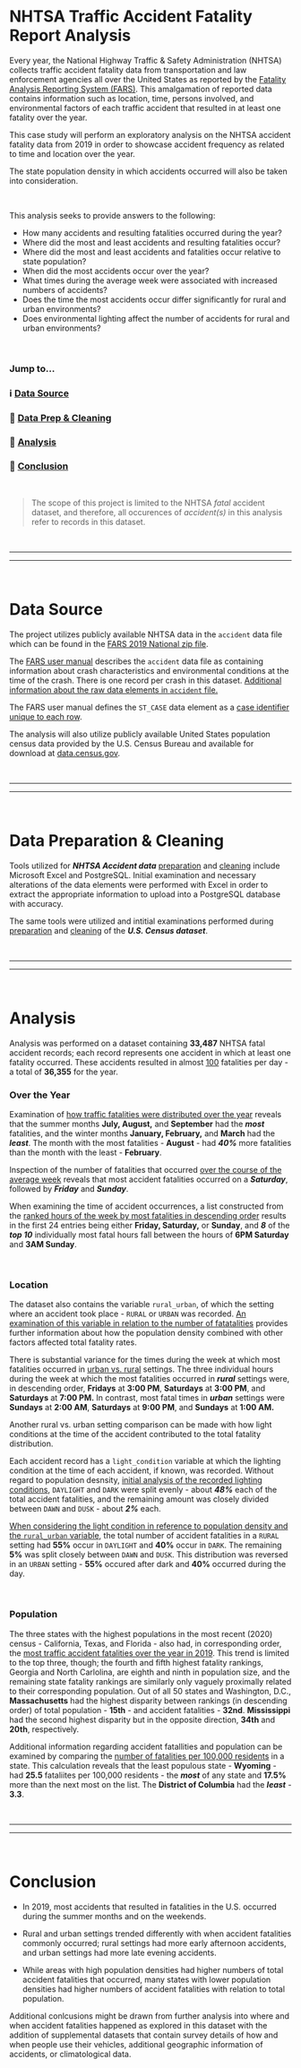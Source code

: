 # NHTSA Traffic Accident Fatality Report Analysis

Every year, the National Highway Traffic & Safety Administration (NHTSA) collects traffic accident fatality data from transportation and law enforcement agencies all over the United States as reported by the [Fatality Analysis Reporting System (FARS)](https://crashstats.nhtsa.dot.gov/Api/Public/ViewPublication/813417#page=6). This amalgamation of reported data contains information such as location, time, persons involved, and environmental factors of each traffic accident that resulted in at least one fatality over the year. 

This case study will perform an exploratory analysis on the NHTSA accident fatality data from 2019 in order to showcase accident frequency as related to time and location over the year. 

The state population density in which accidents occurred will also be taken into consideration. 


<br>

This analysis seeks to provide answers to the following:
* How many accidents and resulting fatalities occurred during the year?
* Where did the most and least accidents and resulting fatalities occur?
* Where did the most and least accidents and fatalities occur relative to state population?
* When did the most accidents occur over the year?
* What times during the average week were associated with increased numbers of accidents?
* Does the time the most accidents occur differ significantly for rural and urban environments?
* Does environmental lighting affect the number of accidents for rural and urban environments?

<br>

### Jump to...
### ℹ️ [Data Source](#data-source)
### 🧹 [Data Prep & Cleaning](#data-preparation--cleaning)
### 📝 [Analysis](#analysis)
### 🏁 [Conclusion](#conclusion)


<br>

> The scope of this project is limited to the NHTSA *fatal* accident dataset, and therefore, all occurences of *accident(s)* in this analysis refer to records in this dataset. 

<br>

***
***

<br>

# Data Source

The project utilizes publicly available NHTSA data in the `accident` data file which can be found in the [FARS 2019 National zip file](https://static.nhtsa.gov/nhtsa/downloads/FARS/2019/National/FARS2019NationalCSV.zip). 

The [FARS user manual](https://crashstats.nhtsa.dot.gov/Api/Public/ViewPublication/813417#page=12) describes the `accident` data file as containing information about crash characteristics and environmental conditions at the time of the crash.  There is one record per crash in this dataset. [Additional information about the raw data elements in `accident` file.](https://crashstats.nhtsa.dot.gov/Api/Public/ViewPublication/813417#page=32)

The FARS user manual defines the `ST_CASE` data element as a [case identifier unique to each row](https://crashstats.nhtsa.dot.gov/Api/Public/ViewPublication/813417#page=38). 

The analysis will also utilize publicly available United States population census data provided by the U.S. Census Bureau and available for download at [data.census.gov](https://data.census.gov/table?q=population&g=010XX00US$0600000&tid=DECENNIALPL2020.P1).

<br>

***
***

<br>

# Data Preparation & Cleaning

Tools utilized for ***NHTSA Accident data*** [preparation](/fatal_crash_project/data_prep.md#-preparation) and [cleaning](/fatal_crash_project/data_prep.md#-cleaning) include Microsoft Excel and PostgreSQL. Initial examination and necessary alterations of the data elements were performed with Excel in order to extract the appropriate information to upload into a PostgreSQL database with accuracy.

The same tools were utilized and intitial examinations performed during [preparation](/fatal_crash_project/data_prep.md#-preparation-1) and [cleaning](/fatal_crash_project/data_prep.md#-cleaning-1) of the ***U.S. Census dataset***.

<br>

***
***

<br>

# Analysis
Analysis was performed on a dataset containing **33,487** NHTSA fatal accident records; each record represents one accident in which at least one fatality occurred.  These accidents resulted in almost [100](/fatal_crash_project/analysis.md#%E2%84%B9%EF%B8%8F-total-number-of-accidents-and-resulting-fatalities) fatalities per day - a total of **36,355** for the year.



### Over the Year
Examination of [how traffic fatalities were distributed over the year](/fatal_crash_project/analysis.md#%E2%84%B9%EF%B8%8F-accident-fatalities-per-month) reveals that the summer months **July, August,** and **September** had the ***most*** fatalities, and the winter months **January, February,** and **March** had the ***least***. The month with the most fatalities - **August** - had ***40%*** more fatalities than the month with the least - **February**.

Inspection of the number of fatalities that occurred [over the course of the average week](/fatal_crash_project/analysis.md#%E2%84%B9%EF%B8%8F-accident-fatalities-by-day-of-week) reveals that most accident fatalities occurred on a ***Saturday***, followed by ***Friday*** and ***Sunday***. 

When examining the time of accident occurrences, a list constructed from the [ranked hours of the week by most fatalities in descending order](/fatal_crash_project/analysis.md#%E2%84%B9%EF%B8%8F-accident-fatalities-by-hour-and-day-of-week) results in the first 24 entries being either **Friday, Saturday,** or **Sunday**, and ***8*** of the ***top 10*** individually most fatal hours fall between the hours of **6PM Saturday** and **3AM Sunday**.

<br>

### Location
The dataset also contains the variable `rural_urban`, of which the setting where an accident took place - `RURAL` or `URBAN` was recorded. [An examination of this variable in relation to the number of fatatalities](/fatal_crash_project/analysis.md#%E2%84%B9%EF%B8%8F-rural--urban-accident-fatalities) provides further information about how the population density combined with other factors affected total fatality rates.


There is substantial variance for the times during the week at which most fatalities occurred in [urban vs. rural](/fatal_crash_project/analysis.md#%E2%84%B9%EF%B8%8F-ten-most-fatal-hours-of-the-week-for-rural--urban-areas) settings. The three individual hours during the week at which the most fatalities occurred in ***rural*** settings were, in descending order, **Fridays** at **3:00 PM**, **Saturdays** at **3:00 PM**, and **Saturdays** at **7:00 PM.** In contrast, most fatal times in ***urban*** settings were **Sundays** at **2:00 AM**, **Saturdays** at **9:00 PM**, and **Sundays** at **1:00 AM.**

Another rural vs. urban setting comparison can be made with how light conditions at the time of the accident contributed to the total fatality distribution.

Each accident record has a `light_condition` variable at which the lighting condition at the time of each accident, if known, was recorded. Without regard to population desnsity, [initial analysis of the recorded lighting conditions](/fatal_crash_project/analysis.md#%E2%84%B9%EF%B8%8F-accident-fatalities-by-light-condition), `DAYLIGHT` and `DARK` were split evenly - about ***48%*** each of the total accident fatalities, and the remaining amount was closely divided between `DAWN` and `DUSK` - about ***2%*** each.

[When considering the light condition in reference to population density and the `rural_urban` variable](/fatal_crash_project/analysis.md#%E2%84%B9%EF%B8%8F-rural--urban-accident-fatalities-comparison-by-light-condition), the total number of accident fatalities in a `RURAL` setting had **55%** occur in `DAYLIGHT` and **40%** occur in `DARK`. The remaining **5%** was split closely between `DAWN` and `DUSK`. This distribution was reversed in an `URBAN` setting - **55%** occured after dark and **40%** occurred during the day.

<br>

### Population
The three states with the highest populations in the most recent (2020) census  - California, Texas, and Florida - also had, in corresponding order, the [most traffic accident fatalities over the year in 2019](/fatal_crash_project/analysis.md#%E2%84%B9%EF%B8%8F-most-accident-fatalities-ranked-vs-population). This trend is limited to the top three, though; the fourth and fifth highest fatality rankings, Georgia and North Carlolina, are eighth and ninth in population size, and the remaining state fatality rankings are similarly only vaguely proximally related to their corresponding population. Out of all 50 states and Washington, D.C., **Massachusetts** had the highest disparity between rankings (in descending order) of total population - **15th** - and accident fatalities - **32nd**. **Mississippi** had the second highest disparity but in the opposite direction, **34th** and **20th**, respectively.


Additional information regarding accident fatallities and population can be examined by comparing the [number of fatalities per 100,000 residents](/fatal_crash_project/analysis.md#%E2%84%B9%EF%B8%8F-accident-fatalities-per-100000-residents) in a state. This calculation reveals that the least populous state - **Wyoming** - had **25.5** fataliites per 100,000 residents - the ***most*** of any state and **17.5%** more than the next most on the list. The **District of Columbia** had the ***least*** - **3.3**.

<br>

***
***

<br>

# Conclusion

* In 2019, most accidents that resulted in fatalities in the U.S. occurred during the summer months and on the weekends. 

* Rural and urban settings trended differently with when accident fatalities commonly occurred; rural settings had more early afternoon accidents, and urban settings had more late evening accidents. 

* While areas with high population densities had higher numbers of total accident fatalities that occurred, many states with lower population densities had higher numbers of accident fatalities with relation to total population.

Additional conlcusions might be drawn from further analysis into where and when accident fatalities happened as explored in this dataset with the addition of supplemental datasets that contain survey details of how and when people use their vehicles, additional geographic information of accidents, or climatological data.









